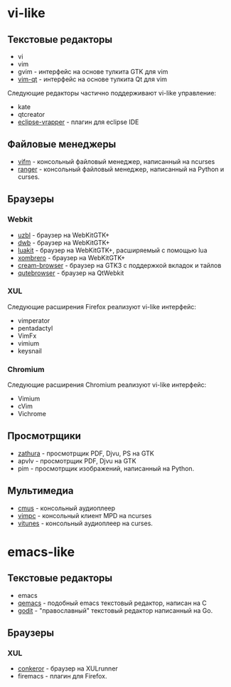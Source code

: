 # vi-like

## Текстовые редакторы

  - vi
  - vim
  - gvim - интерфейс на основе тулкита GTK для vim
  - [vim-qt](https://bitbucket.org/equalsraf/vim-qt/wiki/Home) -
    интерфейс на основе тулкита Qt для vim

Следующие редакторы частично поддерживают vi-like управление:

  - kate
  - qtcreator
  - [eclipse-vrapper](http://vrapper.sourceforge.net/home/) - плагин для
    eclipse IDE

## Файловые менеджеры

  - [vifm](http://vifm.sourceforge.net/) - консольный файловый менеджер,
    написанный на ncurses
  - [ranger](http://ranger.nongnu.org/) - консольный файловый менеджер,
    написанный на Python и curses.

## Браузеры

### Webkit

  - [uzbl](http://uzbl.org/) - браузер на WebKitGTK+
  - [dwb](http://portix.bitbucket.org/dwb/) - браузер на WebKitGTK+
  - [luakit](http://mason-larobina.github.com/luakit/) - браузер на
    WebKitGTK+, расширяемый с помощью lua
  - [xombrero](https://opensource.conformal.com/wiki/xombrero) - браузер
    на WebKitGTK+
  - [cream-browser](http://cream-browser.net/) - браузер на GTK3 с
    поддержкой вкладок и тайлов
  - [qutebrowser](https://github.com/The-Compiler/qutebrowser) - браузер
    на QtWebkit

### XUL

Следующие расширения Firefox реализуют vi-like интерфейс:

  - vimperator
  - pentadactyl
  - VimFx
  - vimium
  - keysnail

### Chromium

Следующие расширения Chromium реализуют vi-like интерфейс:

  - Vimium
  - cVim
  - Vichrome

## Просмотрщики

  - [zathura](http://pwmt.org/projects/zathura/) - просмотрщик PDF,
    Djvu, PS на GTK
  - apvlv - просмотрщик PDF, Djvu на GTK
  - pim - просмотрщик изображений, написанный на Python.

## Мультимедиа

  - [cmus](http://cmus.sourceforge.net/) - консольный аудиоплеер
  - [vimpc](http://sourceforge.net/projects/vimpc/) - консольный клиент
    MPD на ncurses
  - [vitunes](http://vitunes.org/) - консольный аудиоплеер на curses.

# emacs-like

## Текстовые редакторы

  - emacs
  - [qemacs](http://bellard.org/qemacs/) - подобный emacs текстовый
    редактор, написан на C
  - [godit](https://github.com/nsf/godit) - "православный" текстовый
    редактор написанный на Go.

## Браузеры

### XUL

  - [conkeror](http://conkeror.org/) - браузер на XULrunner
  - firemacs - плагин для Firefox.